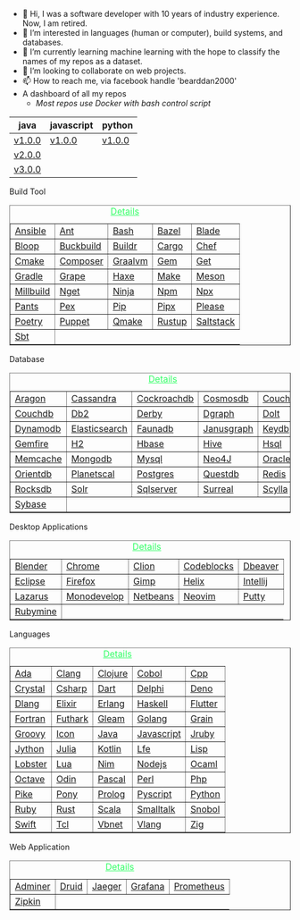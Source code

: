 - 👋 Hi, I was a software developer with 10 years of industry experience. Now, I am retired.
- 👀 I’m interested in languages (human or computer), build systems, and databases.
- 🌱 I’m currently learning machine learning with the hope to classify the names of my repos as a dataset.
- 💞️ I’m looking to collaborate on web projects.
- 📫 How to reach me, via facebook handle 'bearddan2000'
- A dashboard of all my repos 
    - *Most repos use Docker with bash control script*

| java | javascript | python |
| ---- | ---------- | ------ |
| [v1.0.0](https://github.com/bearddan2000/java-web-gradle-spring-thyme-github) | [v1.0.0](https://github.com/bearddan2000/javascript-web-github-repos.git) | [v1.0.0](https://github.com/bearddan2000/dev-python-cli-thread-json-git-repos) |
| [v2.0.0](https://github.com/bearddan2000/java-web-gradle-spring-thyme-dropwizard-github) | | |
| [v3.0.0](https://github.com/bearddan2000/java-web-gradle-spring-thyme-dropwizard-postgres-github) |

<html>
    <head>
<style>
    
caption  {
  text-align:center;
}
caption a {
  color:#33ff66;
}

.dropdown {
  position: relative;
  display: inline-block;
}

span {
  display: inline;
  color: #7799;
  background-color: aquamarine;
  font-size: large;
  border: 1px ridge blanchedalmond;
}

.dropdown-content {
  display: none;
  position: absolute;
  background-color: #7799;
  min-width: 160px;
  box-shadow: 0px 8px 16px 0px rgba(0,0,0,0.2);
  padding: 12px 16px;
  z-index: 1;
}

.dropdown:hover .dropdown-content {
  display: block;
}
</style>
</head>
<body>
<div class="dropdown"><span>Build Tool</span><i class="glyphicon glyphicon-arrow-down"></i><div class="dropdown-content"><table border=1><tr><caption><a href="BUILD.md">Details</a></caption></tr><tr><td><a href="https://github.com/bearddan2000?tab=repositories&q=ansible&type=&language=&sort=">Ansible</a></td><td><a href="https://github.com/bearddan2000?tab=repositories&q=ant&type=&language=&sort=">Ant</a></td><td><a href="https://github.com/bearddan2000?tab=repositories&q=bash&type=&language=&sort=">Bash</a></td><td><a href="https://github.com/bearddan2000?tab=repositories&q=bazel&type=&language=&sort=">Bazel</a></td><td><a href="https://github.com/bearddan2000?tab=repositories&q=blade&type=&language=&sort=">Blade</a></td></tr><tr><td><a href="https://github.com/bearddan2000?tab=repositories&q=bloop&type=&language=&sort=">Bloop</a></td><td><a href="https://github.com/bearddan2000?tab=repositories&q=buckbuild&type=&language=&sort=">Buckbuild</a></td><td><a href="https://github.com/bearddan2000?tab=repositories&q=buildr&type=&language=&sort=">Buildr</a></td><td><a href="https://github.com/bearddan2000?tab=repositories&q=cargo&type=&language=&sort=">Cargo</a></td><td><a href="https://github.com/bearddan2000?tab=repositories&q=chef&type=&language=&sort=">Chef</a></td></tr><tr><td><a href="https://github.com/bearddan2000?tab=repositories&q=cmake&type=&language=&sort=">Cmake</a></td><td><a href="https://github.com/bearddan2000?tab=repositories&q=composer&type=&language=&sort=">Composer</a></td><td><a href="https://github.com/bearddan2000?tab=repositories&q=graalvm&type=&language=&sort=">Graalvm</a></td><td><a href="https://github.com/bearddan2000?tab=repositories&q=gem&type=&language=&sort=">Gem</a></td><td><a href="https://github.com/bearddan2000?tab=repositories&q=get&type=&language=&sort=">Get</a></td></tr><tr><td><a href="https://github.com/bearddan2000?tab=repositories&q=gradle&type=&language=&sort=">Gradle</a></td><td><a href="https://github.com/bearddan2000?tab=repositories&q=grape&type=&language=&sort=">Grape</a></td><td><a href="https://github.com/bearddan2000?tab=repositories&q=haxe&type=&language=&sort=">Haxe</a></td><td><a href="https://github.com/bearddan2000?tab=repositories&q=make&type=&language=&sort=">Make</a></td><td><a href="https://github.com/bearddan2000?tab=repositories&q=meson&type=&language=&sort=">Meson</a></td></tr><tr><td><a href="https://github.com/bearddan2000?tab=repositories&q=millbuild&type=&language=&sort=">Millbuild</a></td><td><a href="https://github.com/bearddan2000?tab=repositories&q=nget&type=&language=&sort=">Nget</a></td><td><a href="https://github.com/bearddan2000?tab=repositories&q=ninja&type=&language=&sort=">Ninja</a></td><td><a href="https://github.com/bearddan2000?tab=repositories&q=npm&type=&language=&sort=">Npm</a></td><td><a href="https://github.com/bearddan2000?tab=repositories&q=npx&type=&language=&sort=">Npx</a></td></tr><tr><td><a href="https://github.com/bearddan2000?tab=repositories&q=pants&type=&language=&sort=">Pants</a></td><td><a href="https://github.com/bearddan2000?tab=repositories&q=pex&type=&language=&sort=">Pex</a></td><td><a href="https://github.com/bearddan2000?tab=repositories&q=pip&type=&language=&sort=">Pip</a></td><td><a href="https://github.com/bearddan2000?tab=repositories&q=pipx&type=&language=&sort=">Pipx</a></td><td><a href="https://github.com/bearddan2000?tab=repositories&q=please&type=&language=&sort=">Please</a></td></tr><tr><td><a href="https://github.com/bearddan2000?tab=repositories&q=poetry&type=&language=&sort=">Poetry</a></td><td><a href="https://github.com/bearddan2000?tab=repositories&q=puppet&type=&language=&sort=">Puppet</a></td><td><a href="https://github.com/bearddan2000?tab=repositories&q=qmake&type=&language=&sort=">Qmake</a></td><td><a href="https://github.com/bearddan2000?tab=repositories&q=rustup&type=&language=&sort=">Rustup</a></td><td><a href="https://github.com/bearddan2000?tab=repositories&q=saltstack&type=&language=&sort=">Saltstack</a></td></tr><tr><td><a href="https://github.com/bearddan2000?tab=repositories&q=sbt&type=&language=&sort=">Sbt</a></td></tr></table></div></div>
<div class="dropdown"><span>Database</span><i class="glyphicon glyphicon-arrow-down"></i><div class="dropdown-content"><table border=1><tr><caption><a href="DATABASE.md">Details</a></caption></tr><tr><td><a href="https://github.com/bearddan2000?tab=repositories&q=aragon&type=&language=&sort=">Aragon</a></td><td><a href="https://github.com/bearddan2000?tab=repositories&q=cassandra&type=&language=&sort=">Cassandra</a></td><td><a href="https://github.com/bearddan2000?tab=repositories&q=cockroachdb&type=&language=&sort=">Cockroachdb</a></td><td><a href="https://github.com/bearddan2000?tab=repositories&q=cosmosdb&type=&language=&sort=">Cosmosdb</a></td><td><a href="https://github.com/bearddan2000?tab=repositories&q=couchbase&type=&language=&sort=">Couchbase</a></td></tr><tr><td><a href="https://github.com/bearddan2000?tab=repositories&q=couchdb&type=&language=&sort=">Couchdb</a></td><td><a href="https://github.com/bearddan2000?tab=repositories&q=db2&type=&language=&sort=">Db2</a></td><td><a href="https://github.com/bearddan2000?tab=repositories&q=derby&type=&language=&sort=">Derby</a></td><td><a href="https://github.com/bearddan2000?tab=repositories&q=dgraph&type=&language=&sort=">Dgraph</a></td><td><a href="https://github.com/bearddan2000?tab=repositories&q=dolt&type=&language=&sort=">Dolt</a></td></tr><tr><td><a href="https://github.com/bearddan2000?tab=repositories&q=dynamodb&type=&language=&sort=">Dynamodb</a></td><td><a href="https://github.com/bearddan2000?tab=repositories&q=elasticsearch&type=&language=&sort=">Elasticsearch</a></td><td><a href="https://github.com/bearddan2000?tab=repositories&q=faunadb&type=&language=&sort=">Faunadb</a></td><td><a href="https://github.com/bearddan2000?tab=repositories&q=janusgraph&type=&language=&sort=">Janusgraph</a></td><td><a href="https://github.com/bearddan2000?tab=repositories&q=keydb&type=&language=&sort=">Keydb</a></td></tr><tr><td><a href="https://github.com/bearddan2000?tab=repositories&q=gemfire&type=&language=&sort=">Gemfire</a></td><td><a href="https://github.com/bearddan2000?tab=repositories&q=h2&type=&language=&sort=">H2</a></td><td><a href="https://github.com/bearddan2000?tab=repositories&q=hbase&type=&language=&sort=">Hbase</a></td><td><a href="https://github.com/bearddan2000?tab=repositories&q=hive&type=&language=&sort=">Hive</a></td><td><a href="https://github.com/bearddan2000?tab=repositories&q=hsql&type=&language=&sort=">Hsql</a></td></tr><tr><td><a href="https://github.com/bearddan2000?tab=repositories&q=memcache&type=&language=&sort=">Memcache</a></td><td><a href="https://github.com/bearddan2000?tab=repositories&q=mongodb&type=&language=&sort=">Mongodb</a></td><td><a href="https://github.com/bearddan2000?tab=repositories&q=mysql&type=&language=&sort=">Mysql</a></td><td><a href="https://github.com/bearddan2000?tab=repositories&q=neo4j&type=&language=&sort=">Neo4J</a></td><td><a href="https://github.com/bearddan2000?tab=repositories&q=oracle&type=&language=&sort=">Oracle</a></td></tr><tr><td><a href="https://github.com/bearddan2000?tab=repositories&q=orientdb&type=&language=&sort=">Orientdb</a></td><td><a href="https://github.com/bearddan2000?tab=repositories&q=planetscal&type=&language=&sort=">Planetscal</a></td><td><a href="https://github.com/bearddan2000?tab=repositories&q=postgres&type=&language=&sort=">Postgres</a></td><td><a href="https://github.com/bearddan2000?tab=repositories&q=questdb&type=&language=&sort=">Questdb</a></td><td><a href="https://github.com/bearddan2000?tab=repositories&q=redis&type=&language=&sort=">Redis</a></td></tr><tr><td><a href="https://github.com/bearddan2000?tab=repositories&q=rocksdb&type=&language=&sort=">Rocksdb</a></td><td><a href="https://github.com/bearddan2000?tab=repositories&q=solr&type=&language=&sort=">Solr</a></td><td><a href="https://github.com/bearddan2000?tab=repositories&q=sqlserver&type=&language=&sort=">Sqlserver</a></td><td><a href="https://github.com/bearddan2000?tab=repositories&q=surreal&type=&language=&sort=">Surreal</a></td><td><a href="https://github.com/bearddan2000?tab=repositories&q=scylla&type=&language=&sort=">Scylla</a></td></tr><tr><td><a href="https://github.com/bearddan2000?tab=repositories&q=sybase&type=&language=&sort=">Sybase</a></td></tr></table></div></div>
<div class="dropdown"><span>Desktop Applications</span><i class="glyphicon glyphicon-arrow-down"></i><div class="dropdown-content"><table border=1><tr><caption><a href="DESKTOP.md">Details</a></caption></tr><tr><td><a href="https://github.com/bearddan2000?tab=repositories&q=blender&type=&language=&sort=">Blender</a></td><td><a href="https://github.com/bearddan2000?tab=repositories&q=chrome&type=&language=&sort=">Chrome</a></td><td><a href="https://github.com/bearddan2000?tab=repositories&q=clion&type=&language=&sort=">Clion</a></td><td><a href="https://github.com/bearddan2000?tab=repositories&q=codeblocks&type=&language=&sort=">Codeblocks</a></td><td><a href="https://github.com/bearddan2000?tab=repositories&q=dbeaver&type=&language=&sort=">Dbeaver</a></td></tr><tr><td><a href="https://github.com/bearddan2000?tab=repositories&q=eclipse&type=&language=&sort=">Eclipse</a></td><td><a href="https://github.com/bearddan2000?tab=repositories&q=firefox&type=&language=&sort=">Firefox</a></td><td><a href="https://github.com/bearddan2000?tab=repositories&q=gimp&type=&language=&sort=">Gimp</a></td><td><a href="https://github.com/bearddan2000?tab=repositories&q=helix&type=&language=&sort=">Helix</a></td><td><a href="https://github.com/bearddan2000?tab=repositories&q=intellij&type=&language=&sort=">Intellij</a></td></tr><tr><td><a href="https://github.com/bearddan2000?tab=repositories&q=lazarus&type=&language=&sort=">Lazarus</a></td><td><a href="https://github.com/bearddan2000?tab=repositories&q=monodevelop&type=&language=&sort=">Monodevelop</a></td><td><a href="https://github.com/bearddan2000?tab=repositories&q=netbeans&type=&language=&sort=">Netbeans</a></td><td><a href="https://github.com/bearddan2000?tab=repositories&q=neovim&type=&language=&sort=">Neovim</a></td><td><a href="https://github.com/bearddan2000?tab=repositories&q=putty&type=&language=&sort=">Putty</a></td></tr><tr><td><a href="https://github.com/bearddan2000?tab=repositories&q=rubymine&type=&language=&sort=">Rubymine</a></td></tr></table></div></div>
<div class="dropdown"><span>Languages</span><i class="glyphicon glyphicon-arrow-down"></i><div class="dropdown-content"><table border=1><tr><caption><a href="LANGUAGES.md">Details</a></caption></tr><tr><td><a href="https://github.com/bearddan2000?tab=repositories&q=ada&type=&language=&sort=">Ada</a></td><td><a href="https://github.com/bearddan2000?tab=repositories&q=clang&type=&language=&sort=">Clang</a></td><td><a href="https://github.com/bearddan2000?tab=repositories&q=clojure&type=&language=&sort=">Clojure</a></td><td><a href="https://github.com/bearddan2000?tab=repositories&q=cobol&type=&language=&sort=">Cobol</a></td><td><a href="https://github.com/bearddan2000?tab=repositories&q=cpp&type=&language=&sort=">Cpp</a></td></tr><tr><td><a href="https://github.com/bearddan2000?tab=repositories&q=crystal&type=&language=&sort=">Crystal</a></td><td><a href="https://github.com/bearddan2000?tab=repositories&q=csharp&type=&language=&sort=">Csharp</a></td><td><a href="https://github.com/bearddan2000?tab=repositories&q=dart&type=&language=&sort=">Dart</a></td><td><a href="https://github.com/bearddan2000?tab=repositories&q=delphi&type=&language=&sort=">Delphi</a></td><td><a href="https://github.com/bearddan2000?tab=repositories&q=deno&type=&language=&sort=">Deno</a></td></tr><tr><td><a href="https://github.com/bearddan2000?tab=repositories&q=dlang&type=&language=&sort=">Dlang</a></td><td><a href="https://github.com/bearddan2000?tab=repositories&q=elixir&type=&language=&sort=">Elixir</a></td><td><a href="https://github.com/bearddan2000?tab=repositories&q=erlang&type=&language=&sort=">Erlang</a></td><td><a href="https://github.com/bearddan2000?tab=repositories&q=haskell&type=&language=&sort=">Haskell</a></td><td><a href="https://github.com/bearddan2000?tab=repositories&q=flutter&type=&language=&sort=">Flutter</a></td></tr><tr><td><a href="https://github.com/bearddan2000?tab=repositories&q=fortran&type=&language=&sort=">Fortran</a></td><td><a href="https://github.com/bearddan2000?tab=repositories&q=futhark&type=&language=&sort=">Futhark</a></td><td><a href="https://github.com/bearddan2000?tab=repositories&q=gleam&type=&language=&sort=">Gleam</a></td><td><a href="https://github.com/bearddan2000?tab=repositories&q=golang&type=&language=&sort=">Golang</a></td><td><a href="https://github.com/bearddan2000?tab=repositories&q=grain&type=&language=&sort=">Grain</a></td></tr><tr><td><a href="https://github.com/bearddan2000?tab=repositories&q=groovy&type=&language=&sort=">Groovy</a></td><td><a href="https://github.com/bearddan2000?tab=repositories&q=icon&type=&language=&sort=">Icon</a></td><td><a href="https://github.com/bearddan2000?tab=repositories&q=java&type=&language=&sort=">Java</a></td><td><a href="https://github.com/bearddan2000?tab=repositories&q=javascript&type=&language=&sort=">Javascript</a></td><td><a href="https://github.com/bearddan2000?tab=repositories&q=jruby&type=&language=&sort=">Jruby</a></td></tr><tr><td><a href="https://github.com/bearddan2000?tab=repositories&q=jython&type=&language=&sort=">Jython</a></td><td><a href="https://github.com/bearddan2000?tab=repositories&q=julia&type=&language=&sort=">Julia</a></td><td><a href="https://github.com/bearddan2000?tab=repositories&q=kotlin&type=&language=&sort=">Kotlin</a></td><td><a href="https://github.com/bearddan2000?tab=repositories&q=lfe&type=&language=&sort=">Lfe</a></td><td><a href="https://github.com/bearddan2000?tab=repositories&q=lisp&type=&language=&sort=">Lisp</a></td></tr><tr><td><a href="https://github.com/bearddan2000?tab=repositories&q=lobster&type=&language=&sort=">Lobster</a></td><td><a href="https://github.com/bearddan2000?tab=repositories&q=lua&type=&language=&sort=">Lua</a></td><td><a href="https://github.com/bearddan2000?tab=repositories&q=nim&type=&language=&sort=">Nim</a></td><td><a href="https://github.com/bearddan2000?tab=repositories&q=nodejs&type=&language=&sort=">Nodejs</a></td><td><a href="https://github.com/bearddan2000?tab=repositories&q=ocaml&type=&language=&sort=">Ocaml</a></td></tr><tr><td><a href="https://github.com/bearddan2000?tab=repositories&q=octave&type=&language=&sort=">Octave</a></td><td><a href="https://github.com/bearddan2000?tab=repositories&q=odin&type=&language=&sort=">Odin</a></td><td><a href="https://github.com/bearddan2000?tab=repositories&q=pascal&type=&language=&sort=">Pascal</a></td><td><a href="https://github.com/bearddan2000?tab=repositories&q=perl&type=&language=&sort=">Perl</a></td><td><a href="https://github.com/bearddan2000?tab=repositories&q=php&type=&language=&sort=">Php</a></td></tr><tr><td><a href="https://github.com/bearddan2000?tab=repositories&q=pike&type=&language=&sort=">Pike</a></td><td><a href="https://github.com/bearddan2000?tab=repositories&q=pony&type=&language=&sort=">Pony</a></td><td><a href="https://github.com/bearddan2000?tab=repositories&q=prolog&type=&language=&sort=">Prolog</a></td><td><a href="https://github.com/bearddan2000?tab=repositories&q=pyscript&type=&language=&sort=">Pyscript</a></td><td><a href="https://github.com/bearddan2000?tab=repositories&q=python&type=&language=&sort=">Python</a></td></tr><tr><td><a href="https://github.com/bearddan2000?tab=repositories&q=ruby&type=&language=&sort=">Ruby</a></td><td><a href="https://github.com/bearddan2000?tab=repositories&q=rust&type=&language=&sort=">Rust</a></td><td><a href="https://github.com/bearddan2000?tab=repositories&q=scala&type=&language=&sort=">Scala</a></td><td><a href="https://github.com/bearddan2000?tab=repositories&q=smalltalk&type=&language=&sort=">Smalltalk</a></td><td><a href="https://github.com/bearddan2000?tab=repositories&q=snobol&type=&language=&sort=">Snobol</a></td></tr><tr><td><a href="https://github.com/bearddan2000?tab=repositories&q=swift&type=&language=&sort=">Swift</a></td><td><a href="https://github.com/bearddan2000?tab=repositories&q=tcl&type=&language=&sort=">Tcl</a></td><td><a href="https://github.com/bearddan2000?tab=repositories&q=vbnet&type=&language=&sort=">Vbnet</a></td><td><a href="https://github.com/bearddan2000?tab=repositories&q=vlang&type=&language=&sort=">Vlang</a></td><td><a href="https://github.com/bearddan2000?tab=repositories&q=zig&type=&language=&sort=">Zig</a></td></tr></table></div></div>
<div class="dropdown"><span>Web Application</span><i class="glyphicon glyphicon-arrow-down"></i><div class="dropdown-content"><table border=1><tr><caption><a href="WEB.md">Details</a></caption></tr><tr><td><a href="https://github.com/bearddan2000?tab=repositories&q=adminer&type=&language=&sort=">Adminer</a></td><td><a href="https://github.com/bearddan2000?tab=repositories&q=druid&type=&language=&sort=">Druid</a></td><td><a href="https://github.com/bearddan2000?tab=repositories&q=jaeger&type=&language=&sort=">Jaeger</a></td><td><a href="https://github.com/bearddan2000?tab=repositories&q=grafana&type=&language=&sort=">Grafana</a></td><td><a href="https://github.com/bearddan2000?tab=repositories&q=prometheus&type=&language=&sort=">Prometheus</a></td></tr><tr><td><a href="https://github.com/bearddan2000?tab=repositories&q=zipkin&type=&language=&sort=">Zipkin</a></td></tr></table></div></div>
</body>
</html>

